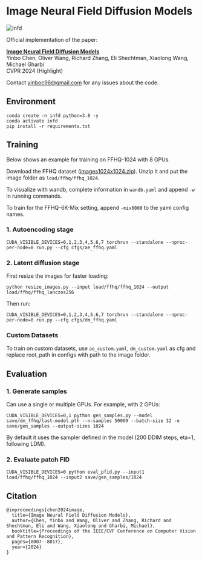 # Image Neural Field Diffusion Models

![infd](https://github.com/user-attachments/assets/e8296750-6ec0-4917-8eb5-7dedd6c85dbb)

Official implementation of the paper:

[**Image Neural Field Diffusion Models**](https://arxiv.org/abs/2406.07480)
<br>
Yinbo Chen, Oliver Wang, Richard Zhang, Eli Shechtman, Xiaolong Wang, Michael Gharbi
<br>
CVPR 2024 (Highlight)

Contact yinboc96@gmail.com for any issues about the code.

## Environment
```
conda create -n infd python=3.8 -y
conda activate infd
pip install -r requirements.txt
```

## Training

Below shows an example for training on FFHQ-1024 with 8 GPUs.

Download the FFHQ dataset ([images1024x1024.zip](https://drive.google.com/drive/folders/1WocxvZ4GEZ1DI8dOz30aSj2zT6pkATYS)). Unzip it and put the image folder as `load/ffhq/ffhq_1024`.

To visualize with wandb, complete information in `wandb.yaml` and append `-w` in running commands.

To train for the FFHQ-6K-Mix setting, append `-mix6000` to the yaml config names. 

### 1. Autoencoding stage
```
CUDA_VISIBLE_DEVICES=0,1,2,3,4,5,6,7 torchrun --standalone --nproc-per-node=8 run.py --cfg cfgs/ae_ffhq.yaml
```

### 2. Latent diffusion stage

First resize the images for faster loading:
```
python resize_images.py --input load/ffhq/ffhq_1024 --output load/ffhq/ffhq_lanczos256
```

Then run:
```
CUDA_VISIBLE_DEVICES=0,1,2,3,4,5,6,7 torchrun --standalone --nproc-per-node=8 run.py --cfg cfgs/dm_ffhq.yaml
```

### Custom Datasets

To train on custom datasets, use `ae_custom.yaml`, `dm_custom.yaml` as cfg and replace root_path in configs with path to the image folder.

## Evaluation

### 1. Generate samples

Can use a single or multiple GPUs. For example, with 2 GPUs:
```
CUDA_VISIBLE_DEVICES=0,1 python gen_samples.py --model save/dm_ffhq/last-model.pth --n-samples 50000 --batch-size 32 -o save/gen_samples --output-sizes 1024
```

By default it uses the sampler defined in the model (200 DDIM steps, eta=1, following LDM).

### 2. Evaluate patch FID

```
CUDA_VISIBLE_DEVICES=0 python eval_pfid.py --input1 load/ffhq/ffhq_1024 --input2 save/gen_samples/1024
```

## Citation
```
@inproceedings{chen2024image,
  title={Image Neural Field Diffusion Models},
  author={Chen, Yinbo and Wang, Oliver and Zhang, Richard and Shechtman, Eli and Wang, Xiaolong and Gharbi, Michael},
  booktitle={Proceedings of the IEEE/CVF Conference on Computer Vision and Pattern Recognition},
  pages={8007--8017},
  year={2024}
}
```